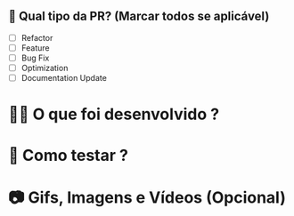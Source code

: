 ## 📝 Qual tipo da PR? (Marcar todos se aplicável)

- [ ] Refactor
- [ ] Feature
- [ ] Bug Fix
- [ ] Optimization
- [ ] Documentation Update

# 👷‍♀️ O que foi desenvolvido ?


# 🧪 Como testar ?


# 📷 Gifs, Imagens e Vídeos (Opcional)

